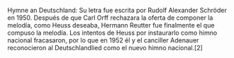 Hymne an Deutschland: Su letra fue escrita por Rudolf Alexander Schröder en 1950. Después de que Carl Orff rechazara la oferta de componer la melodía, como Heuss deseaba, Hermann Reutter fue finalmente el que compuso la melodía. Los intentos de Heuss por instaurarlo como himno nacional fracasaron, por lo que en 1952 él y el canciller Adenauer reconocieron al Deutschlandlied como el nuevo himno nacional.[2]​
